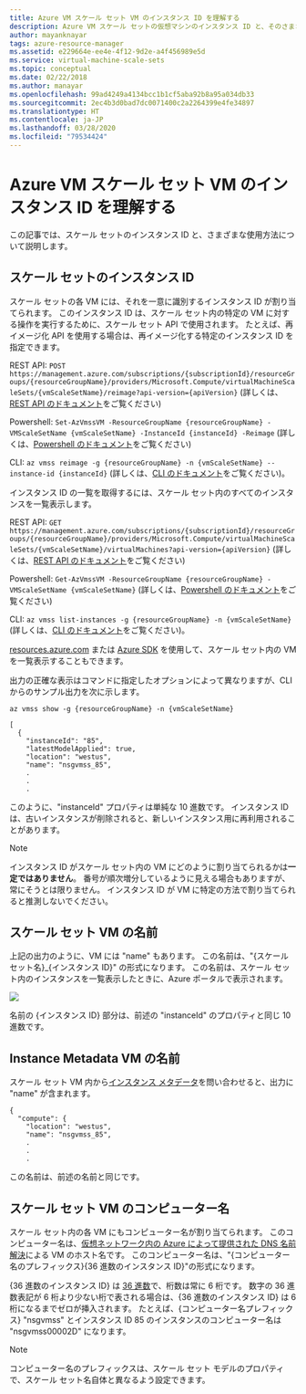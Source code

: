 ```yaml
---
title: Azure VM スケール セット VM のインスタンス ID を理解する
description: Azure VM スケール セットの仮想マシンのインスタンス ID と、そのさまざまな使用方法について説明します。
author: mayanknayar
tags: azure-resource-manager
ms.assetid: e229664e-ee4e-4f12-9d2e-a4f456989e5d
ms.service: virtual-machine-scale-sets
ms.topic: conceptual
ms.date: 02/22/2018
ms.author: manayar
ms.openlocfilehash: 99ad4249a4134bcc1b1cf5aba92b8a95a034db33
ms.sourcegitcommit: 2ec4b3d0bad7dc0071400c2a2264399e4fe34897
ms.translationtype: HT
ms.contentlocale: ja-JP
ms.lasthandoff: 03/28/2020
ms.locfileid: "79534424"
---
```

# <a name="understand-instance-ids-for-azure-vm-scale-set-vms"></a>Azure VM スケール セット VM のインスタンス ID を理解する
この記事では、スケール セットのインスタンス ID と、さまざまな使用方法について説明します。

## <a name="scale-set-instance-ids"></a>スケール セットのインスタンス ID

スケール セットの各 VM には、それを一意に識別するインスタンス ID が割り当てられます。 このインスタンス ID は、スケール セット内の特定の VM に対する操作を実行するために、スケール セット API で使用されます。 たとえば、再イメージ化 API を使用する場合は、再イメージ化する特定のインスタンス ID を指定できます。

REST API: `POST https://management.azure.com/subscriptions/{subscriptionId}/resourceGroups/{resourceGroupName}/providers/Microsoft.Compute/virtualMachineScaleSets/{vmScaleSetName}/reimage?api-version={apiVersion}` (詳しくは、[REST API のドキュメント](https://docs.microsoft.com/rest/api/compute/virtualmachinescalesets/reimage)をご覧ください)

Powershell: `Set-AzVmssVM -ResourceGroupName {resourceGroupName} -VMScaleSetName {vmScaleSetName} -InstanceId {instanceId} -Reimage` (詳しくは、[Powershell のドキュメント](https://docs.microsoft.com/powershell/module/az.compute/set-azvmssvm)をご覧ください)

CLI: `az vmss reimage -g {resourceGroupName} -n {vmScaleSetName} --instance-id {instanceId}` (詳しくは、[CLI のドキュメント](https://docs.microsoft.com/cli/azure/vmss?view=azure-cli-latest)をご覧ください)。

インスタンス ID の一覧を取得するには、スケール セット内のすべてのインスタンスを一覧表示します。

REST API: `GET https://management.azure.com/subscriptions/{subscriptionId}/resourceGroups/{resourceGroupName}/providers/Microsoft.Compute/virtualMachineScaleSets/{vmScaleSetName}/virtualMachines?api-version={apiVersion}` (詳しくは、[REST API のドキュメント](https://docs.microsoft.com/rest/api/compute/virtualmachinescalesetvms/list)をご覧ください)

Powershell: `Get-AzVmssVM -ResourceGroupName {resourceGroupName} -VMScaleSetName {vmScaleSetName}` (詳しくは、[Powershell のドキュメント](https://docs.microsoft.com/powershell/module/az.compute/get-azvmssvm)をご覧ください)

CLI: `az vmss list-instances -g {resourceGroupName} -n {vmScaleSetName}` (詳しくは、[CLI のドキュメント](https://docs.microsoft.com/cli/azure/vmss?view=azure-cli-latest)をご覧ください)。

[resources.azure.com](https://resources.azure.com) または [Azure SDK](https://azure.microsoft.com/downloads/) を使用して、スケール セット内の VM を一覧表示することもできます。

出力の正確な表示はコマンドに指定したオプションによって異なりますが、CLI からのサンプル出力を次に示します。

```azurecli
az vmss show -g {resourceGroupName} -n {vmScaleSetName}
```

```output
[
  {
    "instanceId": "85",
    "latestModelApplied": true,
    "location": "westus",
    "name": "nsgvmss_85",
    .
    .
    .
```

このように、"instanceId" プロパティは単純な 10 進数です。 インスタンス ID は、古いインスタンスが削除されると、新しいインスタンス用に再利用されることがあります。

>[!NOTE]
> インスタンス ID がスケール セット内の VM にどのように割り当てられるかは**一定ではありません**。 番号が順次増分しているように見える場合もありますが、常にそうとは限りません。 インスタンス ID が VM に特定の方法で割り当てられると推測しないでください。

## <a name="scale-set-vm-names"></a>スケール セット VM の名前

上記の出力のように、VM には "name" もあります。 この名前は、"{スケール セット名}_{インスタンス ID}" の形式になります。 この名前は、スケール セット内のインスタンスを一覧表示したときに、Azure ポータルで表示されます。

![](./media/virtual-machine-scale-sets-instance-ids/vmssInstances.png)

名前の {インスタンス ID} 部分は、前述の "instanceId" のプロパティと同じ 10 進数です。

## <a name="instance-metadata-vm-name"></a>Instance Metadata VM の名前

スケール セット VM 内から[インスタンス メタデータ](../virtual-machines/windows/instance-metadata-service.md)を問い合わせると、出力に "name" が含まれます。

```output
{
  "compute": {
    "location": "westus",
    "name": "nsgvmss_85",
    .
    .
    .
```

この名前は、前述の名前と同じです。

## <a name="scale-set-vm-computer-name"></a>スケール セット VM のコンピューター名

スケール セット内の各 VM にもコンピューター名が割り当てられます。 このコンピューター名は、[仮想ネットワーク内の Azure によって提供された DNS 名前解決](../virtual-network/virtual-networks-name-resolution-for-vms-and-role-instances.md)による VM のホスト名です。 このコンピューター名は、"{コンピューター名のプレフィックス}{36 進数のインスタンス ID}"の形式になります。

{36 進数のインスタンス ID} は [36 進数](https://en.wikipedia.org/wiki/Base36)で、桁数は常に 6 桁です。 数字の 36 進数表記が 6 桁より少ない桁で表される場合は、{36 進数のインスタンス ID} は 6 桁になるまでゼロが挿入されます。 たとえば、{コンピューター名プレフィックス} "nsgvmss" とインスタンス ID 85 のインスタンスのコンピューター名は "nsgvmss00002D" になります。

>[!NOTE]
> コンピューター名のプレフィックスは、スケール セット モデルのプロパティで、スケール セット名自体と異なるよう設定できます。
